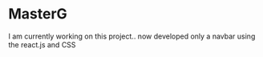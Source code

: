 # MasterG
I am currently working on this project.. now developed only a navbar using the react.js and CSS 
